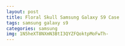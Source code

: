```yaml
---
layout: post
title: Floral Skull Samsung Galaxy S9 Case
tags: samsung galaxy s9
categories: samsung
img: 1N5heXT8NXmN3BtI3QYZFQoktpMoFwTh-
---
```


